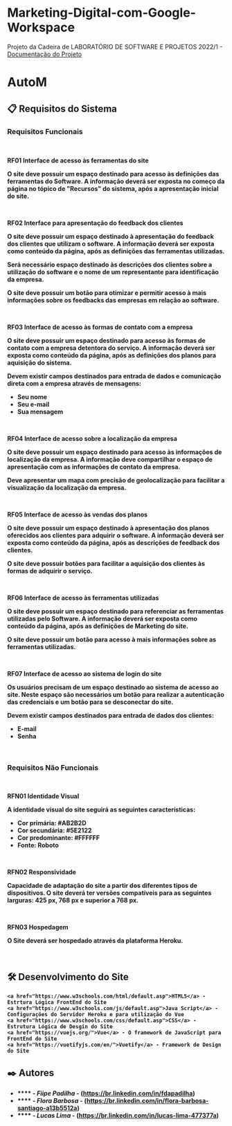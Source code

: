 # Marketing-Digital-com-Google-Workspace
Projeto da Cadeira de LABORATÓRIO DE SOFTWARE E PROJETOS 2022/1 - 
<a href="https://docs.google.com/document/d/1eOOMOofuuXGu5uqMa4ReT73d2BZBQ-_K0DUSBNY-k_A/edit?usp=sharing">Documentação do Projeto</a>
# AutoM



## 📋 Requisitos do Sistema 
  <h3><b>Requisitos Funcionais</h3></p><br>
  <p>RF01 Interface de acesso às ferramentas do site</p>
  <p>O site deve possuir um espaço destinado para acesso às definições das ferramentas do Software. A informação deverá ser exposta no começo da página no tópico de "Recursos" do sistema, após a apresentação inicial do site.</p><br>
  <p>RF02 Interface para apresentação do feedback dos clientes</p>
  <p>O site deve possuir um espaço destinado à apresentação do feedback dos clientes que utilizam o software. A informação deverá ser exposta como conteúdo da página, após as definições das ferramentas utilizadas.</p>
  <p>Será necessário espaço destinado às descrições dos clientes sobre a utilização do software e o nome de um representante para identificação da empresa.</p>
  <p>O site deve possuir um botão para otimizar e permitir acesso à mais informações sobre os feedbacks das empresas em relação ao software.</p><br>
  <p>RF03 Interface de acesso às formas de contato com a empresa</p>
  <p>O site deve possuir um espaço destinado para acesso às formas de contato com a empresa detentora do serviço. A informação deverá ser exposta como conteúdo da página, após as definições dos planos para aquisição do sistema.</p>
  <p>Devem existir campos destinados para entrada de dados e comunicação direta com a empresa através de mensagens:</p>
  <ul>
  <li>Seu nome</li>
  <li>Seu e-mail</li>
  <li>Sua mensagem</li>
  </ul><br>
  <p>RF04 Interface de acesso sobre a localização da empresa</p>
  <p>O site deve possuir um espaço destinado para acesso às informações de localização da empresa. A informação deve compartilhar o espaço de apresentação com as informações de contato da empresa.</p>
  <p>Deve apresentar um mapa com precisão de geolocalização para facilitar a visualização da localização da empresa.</p><br>
  <p>RF05 Interface de acesso às vendas dos planos</p>
  <p>O site deve possuir um espaço destinado à apresentação dos planos oferecidos aos clientes para adquirir o software. A informação deverá ser exposta como conteúdo da página, após as descrições de feedback dos clientes.</p>
  <p>O site deve possuir botões para facilitar a aquisição dos clientes às formas de adquirir o serviço.</p><br>
  <p>RF06 Interface de acesso às ferramentas utilizadas</p>
  <p>O site deve possuir um espaço destinado para referenciar as ferramentas utilizadas pelo Software. A informação deverá ser exposta como conteúdo da página, após as definições de Marketing do site.</p>
  <p>O site deve possuir um botão para acesso à mais informações sobre as ferramentas utilizadas.</p><br>
  <p>RF07 Interface de acesso ao sistema de login do site</p>
  <p>Os usuários precisam de um espaço destinado ao sistema de acesso ao site. Neste espaço são necessários um botão para realizar a autenticação das credenciais e um botão para se desconectar do site.</p>
  <p>Devem existir campos destinados para entrada de dados dos clientes:</p>
  <ul>
  <li>E-mail</li>
  <li>Senha</li>
  </ul><br>
  <h3><b>Requisitos Não Funcionais</h3></p><br>
  <p>RFN01 Identidade Visual</p>
  <p>A identidade visual do site seguirá as seguintes características:</p>
  <ul>
  <li>Cor primária: #AB2B2D</li>
  <li>Cor secundária: #5E2122</li>
  <li>Cor predominante: #FFFFFF</li>
  <li>Fonte: Roboto</li>
  </ul><br>
  <p>RFN02 Responsividade</p>
  <p>Capacidade de adaptação do site a partir dos diferentes tipos de dispositivos. O site deverá ter versões compatíveis para as seguintes larguras: 425 px, 768 px e superior a 768 px.</p><br>
  <p>RFN03 Hospedagem</p>
  <p>O Site deverá ser hospedado através da plataforma Heroku.</p><br>
  
## 🛠️ Desenvolvimento do Site

    <a href="https://www.w3schools.com/html/default.asp">HTML5</a> - Estrtura Lógica FrontEnd do Site
    <a href="https://www.w3schools.com/js/default.asp">Java Script</a> - Configurações do Servidor Heroku e para utilização do Vue
    <a href="https://www.w3schools.com/css/default.asp">CSS</a> - Estrutura Lógica de Desgin do Site
    <a href="https://vuejs.org/">Vue</a> - O framework de JavaScript para FrontEnd do Site         
    <a href="https://vuetifyjs.com/en/">Vuetify</a> - Framework de Design do Site
    
    

## ✒️ Autores

* **** - *Fiipe Padilha* - (https://br.linkedin.com/in/fdapadilha)
* **** - *Flora Barbosa* - (https://br.linkedin.com/in/flora-barbosa-santiago-a13b5512a)
* **** - *Lucas Lima* - (https://br.linkedin.com/in/lucas-lima-477377a)

